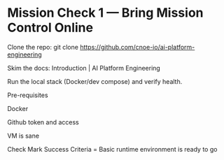 # Mission Check 1 — Bring Mission Control Online

Clone the repo: git clone https://github.com/cnoe-io/ai-platform-engineering

Skim the docs: Introduction | AI Platform Engineering 

Run the local stack (Docker/dev compose) and verify health.

Pre-requisites

Docker 

Github token and access

VM is sane

Check Mark Success Criteria = Basic runtime environment is ready to go



